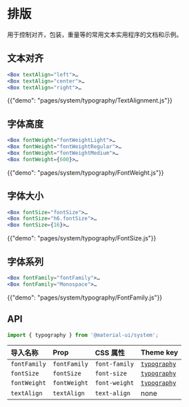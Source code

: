 # 排版

<p class="description">用于控制对齐，包装，重量等的常用文本实用程序的文档和示例。</p>

## 文本对齐

```jsx
<Box textAlign="left">…
<Box textAlign="center">…
<Box textAlign="right">…
```

{{"demo": "pages/system/typography/TextAlignment.js"}}

## 字体高度

```jsx
<Box fontWeight="fontWeightLight">…
<Box fontWeight="fontWeightRegular">…
<Box fontWeight="fontWeightMedium">…
<Box fontWeight={600}>…
```

{{"demo": "pages/system/typography/FontWeight.js"}}

## 字体大小 

```jsx
<Box fontSize="fontSize">…
<Box fontSize="h6.fontSize">…
<Box fontSize={16}>…
```

{{"demo": "pages/system/typography/FontSize.js"}}

## 字体系列

```jsx
<Box fontFamily="fontFamily">…
<Box fontFamily="Monospace">…
```

{{"demo": "pages/system/typography/FontFamily.js"}}

## API

```js
import { typography } from '@material-ui/system';
```

| 导入名称         | Prop         | CSS 属性        | Theme key                                                              |
|:------------ |:------------ |:------------- |:---------------------------------------------------------------------- |
| `fontFamily` | `fontFamily` | `font-family` | [`typography`](/customization/default-theme/?expend-path=$.typography) |
| `fontSize`   | `fontSize`   | `font-size`   | [`typography`](/customization/default-theme/?expend-path=$.typography) |
| `fontWeight` | `fontWeight` | `font-weight` | [`typography`](/customization/default-theme/?expend-path=$.typography) |
| `textAlign`  | `textAlign`  | `text-align`  | none                                                                   |